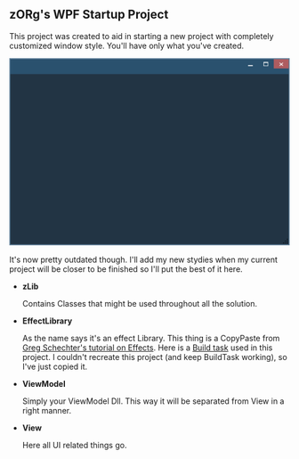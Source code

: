 ﻿zORg's WPF Startup Project
--------------------------

This project was created to aid in starting a new project with completely customized window style. You'll have only what you've created.

![Preview](preview.png)

It's now pretty outdated though. I'll add my new stydies when my current project will be closer to be finished so I'll put the best of it here.

* **zLib**

  Contains Classes that might be used throughout all the solution.

* **EffectLibrary**

  As the name says it's an effect Library. This thing is a CopyPaste from [Greg Schechter's tutorial on Effects][1]. Here is a [Build task][2] used in this project. I couldn't recreate this project (and keep BuildTask working), so I've just copied it.

* **ViewModel**

  Simply your ViewModel Dll. This way it will be separated from View in a right manner.

* **View**

  Here all UI related things go.



[1]:https://blogs.msdn.microsoft.com/greg_schechter/2008/05/12/writing-custom-gpu-based-effects-for-wpf/
[2]:http://wpf.codeplex.com/releases/view/14962